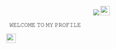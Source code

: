 <p align="center"><img src="https://m.facebook.com/story.php?story_fbid=pfbid035YEFzKA5tBWrqveRgiYwALgYjcYX1aWzSKxtmxbR4MM6jimTvN4cWWSfCy7m2NM6l&id=100072351222131&mibextid=Nif5oz 

<h3 align="center"> 

<img src="https://emoji.discord.st/emojis/768b108d-274f-4f44-a634-8477b16efce7.gif" width="25"> 

&nbsp; 𝚆𝙴𝙻𝙲𝙾𝙼𝙴 𝚃𝙾 𝙼𝚈 𝙿𝚁𝙾𝙵𝙸𝙻𝙴&nbsp; 

<img src="https://emoji.discord.st/emojis/768b108d-274f-4f44-a634-8477b16efce7.gif" width="25"> 

</h3>
